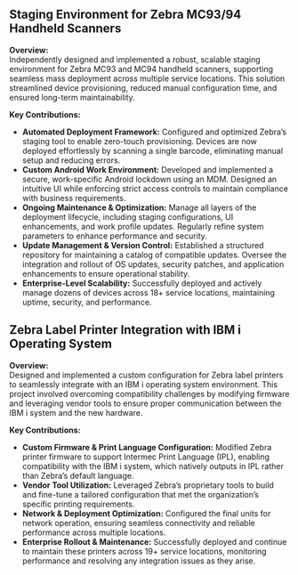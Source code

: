 ## Staging Environment for Zebra MC93/94 Handheld Scanners  

**Overview:**  
Independently designed and implemented a robust, scalable staging environment for Zebra MC93 and MC94 handheld scanners, supporting seamless mass deployment across multiple service locations. This solution streamlined device provisioning, reduced manual configuration time, and ensured long-term maintainability.  

**Key Contributions:**  
- **Automated Deployment Framework:** Configured and optimized Zebra’s staging tool to enable zero-touch provisioning. Devices are now deployed effortlessly by scanning a single barcode, eliminating manual setup and reducing errors.  
- **Custom Android Work Environment:** Developed and implemented a secure, work-specific Android lockdown using an MDM. Designed an intuitive UI while enforcing strict access controls to maintain compliance with business requirements.  
- **Ongoing Maintenance & Optimization:** Manage all layers of the deployment lifecycle, including staging configurations, UI enhancements, and work profile updates. Regularly refine system parameters to enhance performance and security.  
- **Update Management & Version Control:** Established a structured repository for maintaining a catalog of compatible updates. Oversee the integration and rollout of OS updates, security patches, and application enhancements to ensure operational stability.  
- **Enterprise-Level Scalability:** Successfully deployed and actively manage dozens of devices across 18+ service locations, maintaining uptime, security, and performance.  
## Zebra Label Printer Integration with IBM i Operating System  

**Overview:**  
Designed and implemented a custom configuration for Zebra label printers to seamlessly integrate with an IBM i operating system environment. This project involved overcoming compatibility challenges by modifying firmware and leveraging vendor tools to ensure proper communication between the IBM i system and the new hardware.  

**Key Contributions:**  
- **Custom Firmware & Print Language Configuration:** Modified Zebra printer firmware to support Intermec Print Language (IPL), enabling compatibility with the IBM i system, which natively outputs in IPL rather than Zebra’s default language.  
- **Vendor Tool Utilization:** Leveraged Zebra’s proprietary tools to build and fine-tune a tailored configuration that met the organization’s specific printing requirements.  
- **Network & Deployment Optimization:** Configured the final units for network operation, ensuring seamless connectivity and reliable performance across multiple locations.  
- **Enterprise Rollout & Maintenance:** Successfully deployed and continue to maintain these printers across 19+ service locations, monitoring performance and resolving any integration issues as they arise.  
